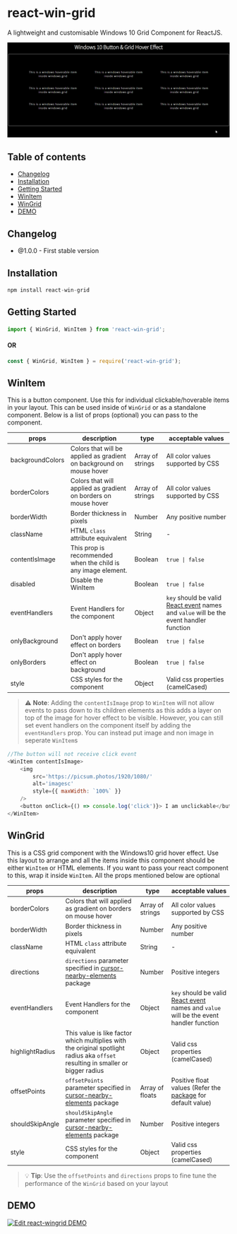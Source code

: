 # react-win-grid

A lightweight and customisable Windows 10 Grid Component for ReactJS.

![Demo](./media/GridDemo.gif)

## Table of contents

-   [Changelog](#changelog)
-   [Installation](#installation)
-   [Getting Started](#getting-started)
-   [WinItem](#winitem)
-   [WinGrid](#wingrid)
-   [DEMO](#demo)

## Changelog

-   @1.0.0 - First stable version

## Installation

```javascript
npm install react-win-grid
```

## Getting Started

```javascript
import { WinGrid, WinItem } from 'react-win-grid';
```

#### OR

```javascript
const { WinGrid, WinItem } = require('react-win-grid');
```

## WinItem

This is a button component. Use this for individual clickable/hoverable items in your layout.
This can be used inside of `WinGrid` or as a standalone component.
Below is a list of props (optional) you can pass to the component.

| props            | description                                                          | type             | acceptable values                                                                                                              |
| ---------------- | -------------------------------------------------------------------- | ---------------- | ------------------------------------------------------------------------------------------------------------------------------ |
| backgroundColors | Colors that will be applied as gradient on background on mouse hover | Array of strings | All color values supported by CSS                                                                                              |
| borderColors     | Colors that will applied as gradient on borders on mouse hover       | Array of strings | All color values supported by CSS                                                                                              |
| borderWidth      | Border thickness in pixels                                           | Number           | Any positive number                                                                                                            |
| className        | HTML `class` attribute equivalent                                    | String           | -                                                                                                                              |
| contentIsImage   | This prop is recommended when the child is any image element.        | Boolean          | `true \| false`                                                                                                                |
| disabled         | Disable the WinItem                                                  | Boolean          | `true \| false`                                                                                                                |
| eventHandlers    | Event Handlers for the component                                     | Object           | `key` should be valid [React event](https://reactjs.org/docs/events.html) names and `value` will be the event handler function |
| onlyBackground   | Don't apply hover effect on borders                                  | Boolean          | `true \| false`                                                                                                                |
| onlyBorders      | Don't apply hover effect on background                               | Boolean          | `true \| false`                                                                                                                |
| style            | CSS styles for the component                                         | Object           | Valid css properties (camelCased)                                                                                              |

> ⚠ **Note**: Adding the `contentIsImage` prop to `WinItem` will not allow events to pass down to its children elements as this adds a layer on top of the image for hover effect to be visible. However, you can still set event handlers on the component itself by adding the `eventHandlers` prop. You can instead put image and non image in seperate `WinItem`s

```javascript
//The button will not receive click event
<WinItem contentIsImage>
	<img
		src='https://picsum.photos/1920/1080/'
		alt='imagesc'
		style={{ maxWidth: `100%` }}
	/>
	<button onClick={() => console.log('click')}> I am unclickable</button>
</WinItem>
```

## WinGrid

This is a CSS grid component with the Windows10 grid hover effect.
Use this layout to arrange and all the items inside this component should be either `WinItem` or HTML elements.
If you want to pass your react component to this, wrap it inside `WinItem`.
All the props mentioned below are optional

| props           | description                                                                                                                                                                                    | type             | acceptable values                                                                                                                                                                  |
| --------------- | ---------------------------------------------------------------------------------------------------------------------------------------------------------------------------------------------- | ---------------- | ---------------------------------------------------------------------------------------------------------------------------------------------------------------------------------- |
| borderColors    | Colors that will applied as gradient on borders on mouse hover                                                                                                                                 | Array of strings | All color values supported by CSS                                                                                                                                                  |
| borderWidth     | Border thickness in pixels                                                                                                                                                                     | Number           | Any positive number                                                                                                                                                                |
| className       | HTML `class` attribute equivalent                                                                                                                                                              | String           | -                                                                                                                                                                                  |
| directions      | `directions` parameter specified in [cursor-nearby-elements](https://www.npmjs.com/package/cursor-nearby-elements#nearbyelements-directionsoffset) package                                     | Number           | Positive integers                                                                                                                                                                  |
| eventHandlers   | Event Handlers for the component                                                                                                                                                               | Object           | `key` should be valid [React event](https://reactjs.org/docs/events.html) names and `value` will be the event handler function                                                     |
| highlightRadius | This value is like factor which multiplies with the original spotlight radius aka `offset` resulting in smaller or bigger radius                                                               | Object           | Valid css properties (camelCased)                                                                                                                                                  |
| offsetPoints    | `offsetPoints` parameter specified in [cursor-nearby-elements](https://www.npmjs.com/package/cursor-nearby-elements#nearby-event--predicate-modifier-offsetpoints-shouldskipangle-) package    | Array of floats  | Positive float values (Refer the [package](https://www.npmjs.com/package/cursor-nearby-elements#nearby-event--predicate-modifier-offsetpoints-shouldskipangle-) for default value) |
| shouldSkipAngle | `shouldSkipAngle` parameter specified in [cursor-nearby-elements](https://www.npmjs.com/package/cursor-nearby-elements#nearby-event--predicate-modifier-offsetpoints-shouldskipangle-) package | Number           | Positive integers                                                                                                                                                                  |
| style           | CSS styles for the component                                                                                                                                                                   | Object           | Valid css properties (camelCased)                                                                                                                                                  |

> 💡 **Tip**: Use the `offsetPoints` and `directions` props to fine tune the performance of the `WinGrid` based on your layout

## DEMO

[![Edit react-wingrid DEMO](https://codesandbox.io/static/img/play-codesandbox.svg)](https://codesandbox.io/s/react-wingrid-demo-sehd5?fontsize=14&hidenavigation=1&theme=light&view=preview)
